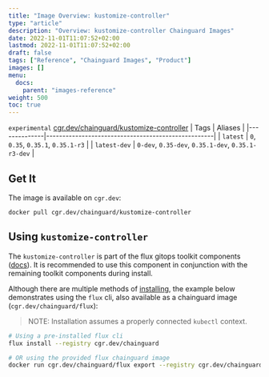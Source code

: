 ```yaml
---
title: "Image Overview: kustomize-controller"
type: "article"
description: "Overview: kustomize-controller Chainguard Images"
date: 2022-11-01T11:07:52+02:00
lastmod: 2022-11-01T11:07:52+02:00
draft: false
tags: ["Reference", "Chainguard Images", "Product"]
images: []
menu:
  docs:
    parent: "images-reference"
weight: 500
toc: true
---
```


`experimental` [cgr.dev/chainguard/kustomize-controller](https://github.com/chainguard-images/images/tree/main/images/kustomize-controller)
| Tags         | Aliases                                            |
|--------------|----------------------------------------------------|
| `latest`     | `0`, `0.35`, `0.35.1`, `0.35.1-r3`                 |
| `latest-dev` | `0-dev`, `0.35-dev`, `0.35.1-dev`, `0.35.1-r3-dev` |



## Get It

The image is available on `cgr.dev`:

```
docker pull cgr.dev/chainguard/kustomize-controller
```

## Using `kustomize-controller`

The `kustomize-controller` is part of the flux gitops toolkit components ([docs](https://fluxcd.io/flux/components/)). It is recommended to use this component in conjunction with the remaining toolkit components during install.

Although there are multiple methods of [installing](https://fluxcd.io/flux/installation/), the example below demonstrates using the `flux` cli, also available as a chainguard image (`cgr.dev/chainguard/flux`):

> NOTE: Installation assumes a properly connected `kubectl` context.

```bash
# Using a pre-installed flux cli
flux install --registry cgr.dev/chainguard

# OR using the provided flux chainguard image
docker run cgr.dev/chainguard/flux export --registry cgr.dev/chainguard | kubectl apply -f -
```

